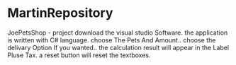 # MartinRepository
JoePetsShop - project
download the visual studio Software.
the application is written with C# language.
choose The Pets And Amount..
choose the delivary Option If you wanted..
the calculation result will appear in the Label Pluse Tax.
a reset button will reset the textboxes.
